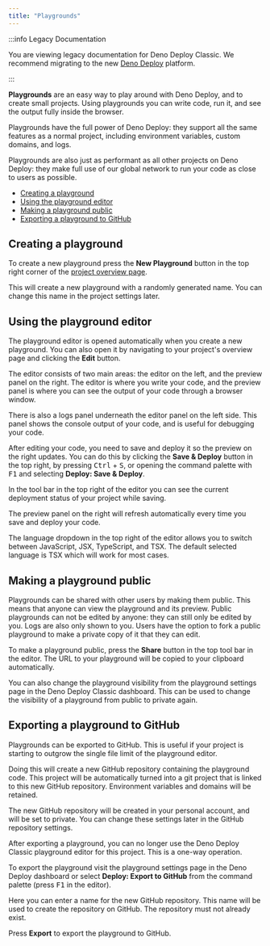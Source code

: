 ```yaml
---
title: "Playgrounds"
---
```


:::info Legacy Documentation

You are viewing legacy documentation for Deno Deploy Classic. We recommend
migrating to the new
<a href="/deploy/">Deno Deploy</a> platform.

:::

**Playgrounds** are an easy way to play around with Deno Deploy, and to create
small projects. Using playgrounds you can write code, run it, and see the output
fully inside the browser.

Playgrounds have the full power of Deno Deploy: they support all the same
features as a normal project, including environment variables, custom domains,
and logs.

Playgrounds are also just as performant as all other projects on Deno Deploy:
they make full use of our global network to run your code as close to users as
possible.

- [Creating a playground](#creating-a-playground)
- [Using the playground editor](#using-the-playground-editor)
- [Making a playground public](#making-a-playground-public)
- [Exporting a playground to GitHub](#exporting-a-playground-to-github)

## Creating a playground

To create a new playground press the **New Playground** button in the top right
corner of the [project overview page](https://dash.deno.com/projects).

This will create a new playground with a randomly generated name. You can change
this name in the project settings later.

## Using the playground editor

The playground editor is opened automatically when you create a new playground.
You can also open it by navigating to your project's overview page and clicking
the **Edit** button.

The editor consists of two main areas: the editor on the left, and the preview
panel on the right. The editor is where you write your code, and the preview
panel is where you can see the output of your code through a browser window.

There is also a logs panel underneath the editor panel on the left side. This
panel shows the console output of your code, and is useful for debugging your
code.

After editing your code, you need to save and deploy it so the preview on the
right updates. You can do this by clicking the **Save & Deploy** button in the
top right, by pressing <kbd>Ctrl</kbd> + <kbd>S</kbd>, or opening the command
palette with <kbd>F1</kbd> and selecting **Deploy: Save & Deploy**.

In the tool bar in the top right of the editor you can see the current
deployment status of your project while saving.

The preview panel on the right will refresh automatically every time you save
and deploy your code.

The language dropdown in the top right of the editor allows you to switch
between JavaScript, JSX, TypeScript, and TSX. The default selected language is
TSX which will work for most cases.

## Making a playground public

Playgrounds can be shared with other users by making them public. This means
that anyone can view the playground and its preview. Public playgrounds can not
be edited by anyone: they can still only be edited by you. Logs are also only
shown to you. Users have the option to fork a public playground to make a
private copy of it that they can edit.

To make a playground public, press the **Share** button in the top tool bar in
the editor. The URL to your playground will be copied to your clipboard
automatically.

You can also change the playground visibility from the playground settings page
in the Deno Deploy Classic dashboard. This can be used to change the visibility
of a playground from public to private again.

## Exporting a playground to GitHub

Playgrounds can be exported to GitHub. This is useful if your project is
starting to outgrow the single file limit of the playground editor.

Doing this will create a new GitHub repository containing the playground code.
This project will be automatically turned into a git project that is linked to
this new GitHub repository. Environment variables and domains will be retained.

The new GitHub repository will be created in your personal account, and will be
set to private. You can change these settings later in the GitHub repository
settings.

After exporting a playground, you can no longer use the Deno Deploy Classic
playground editor for this project. This is a one-way operation.

To export the playground visit the playground settings page in the Deno Deploy
dashboard or select **Deploy: Export to GitHub** from the command palette (press
<kbd>F1</kbd> in the editor).

Here you can enter a name for the new GitHub repository. This name will be used
to create the repository on GitHub. The repository must not already exist.

Press **Export** to export the playground to GitHub.
